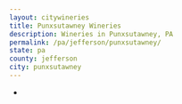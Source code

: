 ```yaml
---
layout: citywineries
title: Punxsutawney Wineries
description: Wineries in Punxsutawney, PA
permalink: /pa/jefferson/punxsutawney/
state: pa
county: jefferson
city: punxsutawney
---
```

-
